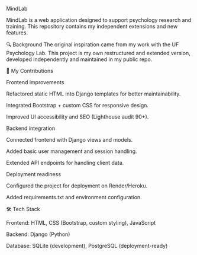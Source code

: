 MindLab

MindLab is a web application designed to support psychology research and training.
This repository contains my independent extensions and new features.

🔍 Background
The original inspiration came from my work with the UF Psychology Lab.
This project is my own restructured and extended version, developed independently and maintained in my public repo.

🚀 My Contributions

Frontend improvements

Refactored static HTML into Django templates for better maintainability.

Integrated Bootstrap + custom CSS for responsive design.

Improved UI accessibility and SEO (Lighthouse audit 90+).

Backend integration

Connected frontend with Django views and models.

Added basic user management and session handling.

Extended API endpoints for handling client data.

Deployment readiness

Configured the project for deployment on Render/Heroku.

Added requirements.txt and environment configuration.

🛠 Tech Stack

Frontend: HTML, CSS (Bootstrap, custom styling), JavaScript

Backend: Django (Python)

Database: SQLite (development), PostgreSQL (deployment-ready)
